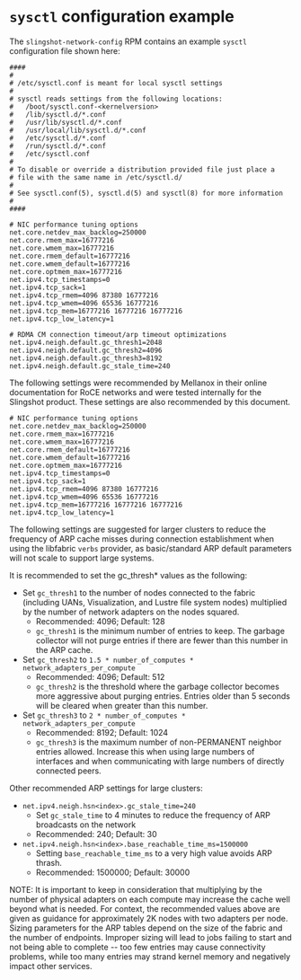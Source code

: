 # `sysctl` configuration example

The `slingshot-network-config` RPM contains an example `sysctl` configuration file shown here:

```screen
####
#
# /etc/sysctl.conf is meant for local sysctl settings
#
# sysctl reads settings from the following locations:
#   /boot/sysctl.conf-<kernelversion>
#   /lib/sysctl.d/*.conf
#   /usr/lib/sysctl.d/*.conf
#   /usr/local/lib/sysctl.d/*.conf
#   /etc/sysctl.d/*.conf
#   /run/sysctl.d/*.conf
#   /etc/sysctl.conf
#
# To disable or override a distribution provided file just place a
# file with the same name in /etc/sysctl.d/
#
# See sysctl.conf(5), sysctl.d(5) and sysctl(8) for more information
#
####

# NIC performance tuning options
net.core.netdev_max_backlog=250000
net.core.rmem_max=16777216
net.core.wmem_max=16777216
net.core.rmem_default=16777216
net.core.wmem_default=16777216
net.core.optmem_max=16777216
net.ipv4.tcp_timestamps=0
net.ipv4.tcp_sack=1
net.ipv4.tcp_rmem=4096 87380 16777216
net.ipv4.tcp_wmem=4096 65536 16777216
net.ipv4.tcp_mem=16777216 16777216 16777216
net.ipv4.tcp_low_latency=1

# RDMA CM connection timeout/arp timeout optimizations
net.ipv4.neigh.default.gc_thresh1=2048
net.ipv4.neigh.default.gc_thresh2=4096
net.ipv4.neigh.default.gc_thresh3=8192
net.ipv4.neigh.default.gc_stale_time=240
```

The following settings were recommended by Mellanox in their online documentation for RoCE networks and were tested internally for the Slingshot product. These settings are also recommended by this document.

```screen
# NIC performance tuning options
net.core.netdev_max_backlog=250000
net.core.rmem_max=16777216
net.core.wmem_max=16777216
net.core.rmem_default=16777216
net.core.wmem_default=16777216
net.core.optmem_max=16777216
net.ipv4.tcp_timestamps=0
net.ipv4.tcp_sack=1
net.ipv4.tcp_rmem=4096 87380 16777216
net.ipv4.tcp_wmem=4096 65536 16777216
net.ipv4.tcp_mem=16777216 16777216 16777216
net.ipv4.tcp_low_latency=1
```

The following settings are suggested for larger clusters to reduce the frequency of ARP cache misses during connection establishment when using the libfabric `verbs` provider, as basic/standard ARP default parameters will not scale to support large systems.

It is recommended to set the gc_thresh\* values as the following:

- Set `gc_thresh1` to the number of nodes connected to the fabric (including UANs, Visualization, and Lustre file system nodes) multiplied by the number of network adapters on the nodes squared.
  - Recommended: 4096; Default: 128
  - `gc_thresh1` is the minimum number of entries to keep. The garbage collector will not purge entries if there are fewer than this number in the ARP cache.
- Set `gc_thresh2` to `1.5 * number_of_computes * network_adapters_per_compute`
  - Recommended: 4096; Default: 512
  - `gc_thresh2` is the threshold where the garbage collector becomes more aggressive about purging entries. Entries older than 5 seconds will be cleared when greater than this number.
- Set `gc_thresh3` to `2 * number_of_computes * network_adapters_per_compute`
  - Recommended: 8192; Default: 1024
  - `gc_thresh3` is the maximum number of non-PERMANENT neighbor entries allowed. Increase this when using large numbers of interfaces and when communicating with large numbers of directly connected peers.

Other recommended ARP settings for large clusters:

- `net.ipv4.neigh.hsn<index>.gc_stale_time=240`
  - Set `gc_stale_time` to 4 minutes to reduce the frequency of ARP broadcasts on the network
  - Recommended: 240; Default: 30
- `net.ipv4.neigh.hsn<index>.base_reachable_time_ms=1500000`
  - Setting `base_reachable_time_ms` to a very high value avoids ARP thrash.
  - Recommended: 1500000; Default: 30000

NOTE: It is important to keep in consideration that multiplying by the number of physical adapters on each compute may increase the cache well beyond what is needed.
For context, the recommended values above are given as guidance for approximately 2K nodes with two adapters per node.
Sizing parameters for the ARP tables depend on the size of the fabric and the number of endpoints.
Improper sizing will lead to jobs failing to start and not being able to complete -- too few entries may cause connectivity problems, while too many entries may strand kernel memory and negatively impact other services.
